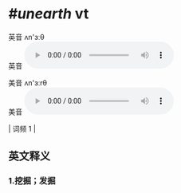 # ***\#unearth*** vt
英音 ʌn'ɜːθ  
英音
<audio src="./media/unearth1_AAC.aac" controls="controls"></audio>

美音 ʌn'ɜːrθ  
美音
<audio src="./media/unearth2_AAC.aac" controls="controls"></audio>



| 词频 1 |  

英文释义
---
### 1.**挖掘；发掘**  


